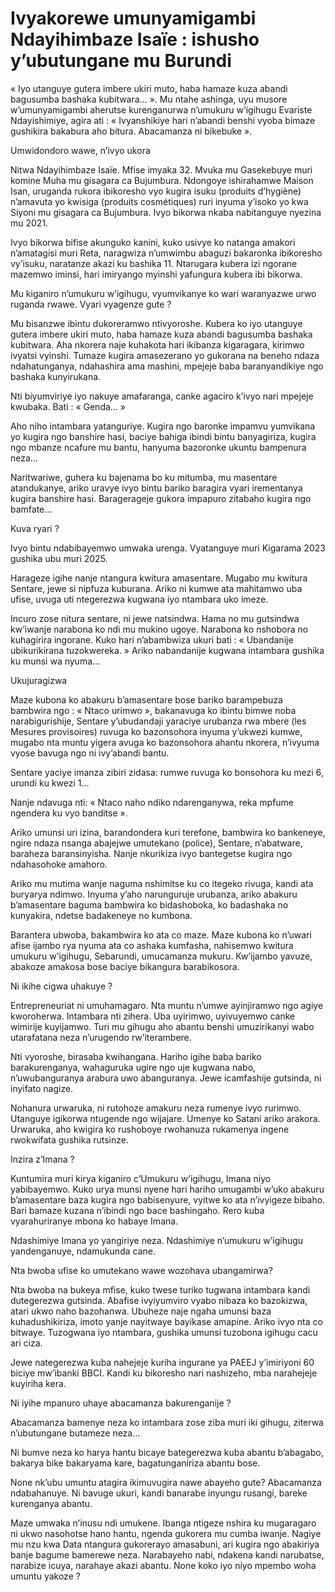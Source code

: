 # Ivyakorewe umunyamigambi Ndayihimbaze Isaïe : ishusho y’ubutungane mu Burundi

« Iyo utanguye gutera imbere ukiri muto, haba hamaze kuza abandi bagusumba bashaka kubitwara… ». Mu ntahe ashinga, uyu musore w’umunyamigambi aherutse kurenganurwa n’umukuru w’igihugu Evariste Ndayishimiye, agira ati : « Ivyanshikiye hari n’abandi benshi vyoba bimaze gushikira bakabura aho bitura. Abacamanza ni bikebuke ».

Umwidondoro wawe, n’ivyo ukora

Nitwa Ndayihimbaze Isaïe. Mfise imyaka 32. Mvuka mu Gasekebuye muri komine Muha mu gisagara ca Bujumbura. Ndongoye ishirahamwe Maison Isan, uruganda rukora ibikoresho vyo kugira isuku (produits d’hygiène) n’amavuta yo kwisiga (produits cosmétiques) ruri inyuma y’isoko yo kwa Siyoni mu gisagara ca Bujumbura. Ivyo bikorwa nkaba nabitanguye nyezina mu 2021.

Ivyo bikorwa bifise akunguko kanini, kuko usivye ko natanga amakori n’amatagisi muri Reta, naragwiza n’umwimbu abaguzi bakaronka ibikoresho vy’isuku, naratanze akazi ku bashika 11. Ntarugara kubera izi ngorane mazemwo iminsi, hari imiryango myinshi yafungura kubera ibi bikorwa.

Mu kiganiro n’umukuru w’igihugu, vyumvikanye ko wari waranyazwe urwo ruganda rwawe. Vyari vyagenze gute ?

Mu bisanzwe ibintu dukoreramwo ntivyoroshe. Kubera ko iyo utanguye gutera imbere ukiri muto, haba hamaze kuza abandi bagusumba bashaka kubitwara.  Aha nkorera naje kuhakota hari ikibanza kigaragara, kirimwo ivyatsi vyinshi. Tumaze kugira amasezerano yo gukorana na beneho ndaza ndahatunganya, ndahashira ama mashini, mpejeje baba baranyandikiye ngo bashaka kunyirukana.

Nti biyumviriye iyo nakuye amafaranga, canke agaciro k’ivyo nari mpejeje kwubaka. Bati : « Genda… »

Aho niho intambara yatanguriye. Kugira ngo baronke impamvu yumvikana yo kugira ngo banshire hasi, baciye bahiga ibindi bintu banyagiriza, kugira ngo mbanze ncafure mu bantu, hanyuma bazoronke ukuntu bampenura neza…

Naritwariwe, guhera ku bajenama bo ku mitumba, mu masentare atandukanye, ariko uravye ivyo bintu bariko baragira vyari irementanya kugira banshire hasi. Baragerageje gukora impapuro zitabaho kugira ngo bamfate…

Kuva ryari ?

Ivyo bintu ndabibayemwo umwaka urenga. Vyatanguye muri Kigarama 2023 gushika ubu muri 2025.

Harageze igihe nanje ntangura kwitura amasentare. Mugabo mu kwitura Sentare, jewe si nipfuza kuburana. Ariko ni kumwe ata mahitamwo uba ufise, uvuga uti ntegerezwa kugwana iyo ntambara uko imeze.

Incuro zose nitura sentare, ni jewe natsindwa. Hama no mu gutsindwa kw’iwanje narabona ko ndi mu mukino ugoye. Narabona ko nshobora no kuhagirira ingorane. Kuko hari n’abambwiza ukuri bati : « Ubandanije ubikurikirana tuzokwereka. » Ariko nabandanije kugwana intambara gushika ku munsi wa nyuma…

Ukujuragizwa

Maze kubona ko abakuru b’amasentare bose bariko barampebuza bambwira ngo : « Ntaco urimwo », bakanavuga ko ibintu bimwe noba narabigurishije, Sentare y’ubudandaji yaraciye urubanza rwa mbere (les Mesures provisoires) ruvuga ko bazonsohora inyuma y’ukwezi kumwe, mugabo nta muntu yigera avuga ko bazonsohora ahantu nkorera, n’ivyuma vyose bavuga ngo ni ivy’abandi bantu.

Sentare yaciye imanza zibiri zidasa: rumwe ruvuga ko bonsohora ku mezi 6, urundi ku kwezi 1…

Nanje ndavuga nti: « Ntaco naho ndiko ndarenganywa, reka mpfume ngendera ku vyo banditse ».

Ariko umunsi uri izina, barandondera kuri terefone, bambwira ko bankeneye, ngire ndaza nsanga abajejwe umutekano (police), Sentare, n’abatware, baraheza baransinyisha. Nanje nkurikiza ivyo bantegetse kugira ngo ndahasohoke amahoro.

Ariko mu mutima wanje naguma nshimitse ku co itegeko rivuga, kandi ata buryarya ndimwo. Inyuma y’aho narunguruje urubanza, ariko abakuru b’amasentare baguma bambwira ko bidashoboka, ko badashaka no kunyakira, ndetse badakeneye no kumbona.

Barantera ubwoba, bakambwira ko ata co maze. Maze kubona ko n’uwari afise ijambo rya nyuma ata co ashaka kumfasha, nahisemwo kwitura umukuru w’igihugu, Sebarundi, umucamanza mukuru. Kw’ijambo yavuze, abakoze amakosa bose baciye bikangura barabikosora.

Ni ikihe cigwa uhakuye ?

Entrepreneuriat ni umuhamagaro. Nta muntu n’umwe ayinjiramwo ngo agiye kworoherwa. Intambara nti zihera. Uba uyirimwo,  uyivuyemwo canke wimirije kuyijamwo. Turi mu gihugu aho abantu benshi umuzirikanyi wabo utarafatana neza n’urugendo rw’iterambere.

Nti vyoroshe, birasaba kwihangana. Hariho igihe baba bariko barakurenganya, wahaguruka ugire ngo uje kugwana nabo, n’uwubanguranya arabura uwo abanguranya. Jewe icamfashije gutsinda, ni inyifato nagize.

Nohanura urwaruka, ni rutohoze amakuru neza rumenye ivyo rurimwo. Utanguye igikorwa ntugende ngo wijajare. Umenye ko Satani ariko arakora. Urwaruka, aho kwigira ko rushoboye rwohanuza rukamenya ingene rwokwifata gushika rutsinze.

Inzira z’Imana ?

Kuntumira muri kirya kiganiro c’Umukuru w’igihugu, Imana niyo yabibayemwo. Kuko urya munsi nyene hari hariho umugambi w’uko abakuru b’amasentare baza kugira ngo babisenyure, vyitwe ko ata n’ivyigeze bibaho. Bari bamaze kuzana n’ibindi ngo bace bashingaho. Rero kuba vyarahuriranye mbona ko habaye Imana.

Ndashimiye Imana yo yangiriye neza. Ndashimiye n’umukuru w’igihugu yandenganuye, ndamukunda cane.

Nta bwoba ufise ko umutekano wawe wozohava ubangamirwa?

Nta bwoba na bukeya mfise, kuko twese turiko tugwana intambara kandi dutegerezwa gutsinda. Abafise ivyiyumviro vyabo nibaza ko bazokizwa, atari ukwo naho bazohanwa. Ubuheze naje ngaha umunsi baza kuhadushikiriza, imoto yanje nayitwaye bayikase amapine. Ariko ivyo nta co bitwaye. Tuzogwana iyo ntambara, gushika umunsi tuzobona igihugu cacu ari ciza.

Jewe nategerezwa kuba nahejeje kuriha ingurane ya PAEEJ y’imiriyoni 60 biciye mw’ibanki BBCI.  Kandi ku bikoresho nari nashizeho, mba narahejeje kuyiriha kera.

Ni iyihe mpanuro uhaye abacamanza bakurenganije ?

Abacamanza bamenye neza ko intambara zose ziba muri iki gihugu, ziterwa n’ubutungane butameze neza…

Ni bumve neza ko harya hantu bicaye bategerezwa kuba abantu b’abagabo, bakarya bike bakaryama kare, bagatunganiriza abantu bose.

None nk’ubu umuntu atagira ikimuvugira nawe abayeho gute? Abacamanza ndabahanuye. Ni bavuge ukuri, kandi banarabe inyungu rusangi, bareke kurenganya abantu.

Maze umwaka n’inusu ndi umukene. Ibanga ntigeze nshira ku mugaragaro ni ukwo nasohotse hano hantu, ngenda gukorera mu cumba iwanje. Nagiye mu nzu kwa Data ntangura gukorerayo amasabuni, ari kugira ngo abakiriya banje bagume bamerewe neza. Narabayeho nabi, ndakena kandi narubatse, narabize icuya, narahaye akazi abantu. None koko iyo niyo mpembo woha umuntu yakoze ?
